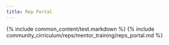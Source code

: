 ```yaml
---
title: Rep Portal
---
```


{% include common_content/test.markdown %}
{% include community_cirriculum/reps/mentor_training/reps_portal.md %}




